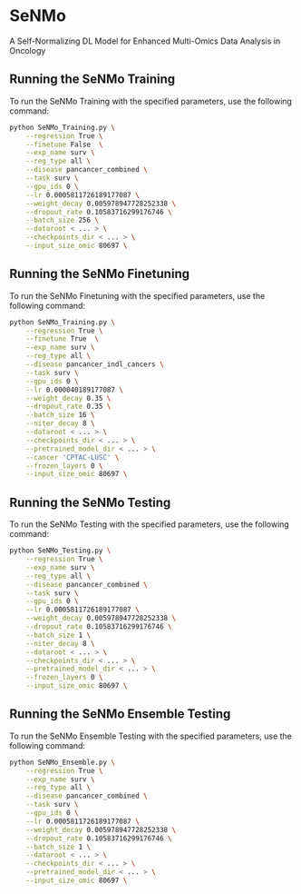 # SeNMo
A Self-Normalizing DL Model for Enhanced Multi-Omics Data Analysis in Oncology

## Running the SeNMo Training

To run the SeNMo Training with the specified parameters, use the following command:

```bash
python SeNMo_Training.py \
    --regression True \
    --finetune False  \
    --exp_name surv \
    --reg_type all \
    --disease pancancer_combined \
    --task surv \
    --gpu_ids 0 \
    --lr 0.0005811726189177087 \
    --weight_decay 0.005978947728252338 \
    --dropout_rate 0.10583716299176746 \
    --batch_size 256 \
    --dataroot < ... > \
    --checkpoints_dir < ... > \
    --input_size_omic 80697 \
```
## Running the SeNMo Finetuning

To run the SeNMo Finetuning with the specified parameters, use the following command:

```bash
python SeNMo_Training.py \
    --regression True \
    --finetune True  \
    --exp_name surv \
    --reg_type all \
    --disease pancancer_indl_cancers \
    --task surv \
    --gpu_ids 0 \
    --lr 0.000040189177087 \
    --weight_decay 0.35 \
    --dropout_rate 0.35 \
    --batch_size 16 \
    --niter_decay 8 \
    --dataroot < ... > \
    --checkpoints_dir < ... > \
    --pretrained_model_dir < ... > \
    --cancer 'CPTAC-LUSC' \
    --frozen_layers 0 \
    --input_size_omic 80697 \
```

## Running the SeNMo Testing

To run the SeNMo Testing with the specified parameters, use the following command:

```bash
python SeNMo_Testing.py \
    --regression True \
    --exp_name surv \
    --reg_type all \
    --disease pancancer_combined \
    --task surv \
    --gpu_ids 0 \
    --lr 0.0005811726189177087 \
    --weight_decay 0.005978947728252338 \
    --dropout_rate 0.10583716299176746 \
    --batch_size 1 \
    --niter_decay 8 \
    --dataroot < ... > \
    --checkpoints_dir < ... > \
    --pretrained_model_dir < ... > \
    --frozen_layers 0 \
    --input_size_omic 80697 \  
```

## Running the SeNMo Ensemble Testing

To run the SeNMo Ensemble Testing with the specified parameters, use the following command:

```bash
python SeNMo_Ensemble.py \
    --regression True \
    --exp_name surv \
    --reg_type all \
    --disease pancancer_combined \
    --task surv \
    --gpu_ids 0 \
    --lr 0.0005811726189177087 \
    --weight_decay 0.005978947728252338 \
    --dropout_rate 0.10583716299176746 \
    --batch_size 1 \
    --dataroot < ... > \
    --checkpoints_dir < ... > \
    --pretrained_model_dir < ... > \
    --input_size_omic 80697 \  
```

    



